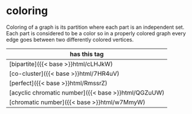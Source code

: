 # coloring

Coloring of a graph is its partition where each part is an independent set. Each part is considered to be a color so in a properly colored graph every edge goes between two differently colored vertices.

| has this tag |
| --- |
| [bipartite]({{< base >}}html/cLHJkW) |
| [co-cluster]({{< base >}}html/7HR4uV) |
| [perfect]({{< base >}}html/RmssrZ) |
| [acyclic chromatic number]({{< base >}}html/QGZuUW) |
| [chromatic number]({{< base >}}html/w7MmyW) |